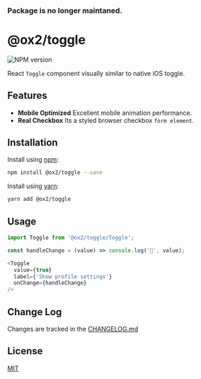 ### Package is no longer maintaned.

# @ox2/toggle
![NPM version](https://img.shields.io/badge/npm-private-orange.svg?style=flat)
<!-- ![NPM version](https://img.shields.io/npm/v/@ox2/toggle.svg?style=flat) -->

React `Toggle` component visually similar to native iOS toggle.

## Features

* **Mobile Optimized** Excellent mobile animation performance.
* **Real Checkbox** Its a styled browser checkbox `form element`.

## Installation
Install using [npm](http://npmjs.com):
```sh
npm install @ox2/toggle --save
```
Install using [yarn](http://yarnpkg.com):
```sh
yarn add @ox2/toggle
```

## Usage
```js
import Toggle from '@ox2/toggle/Toggle';

const handleChange = (value) => console.log('🍇', value);

<Toggle
  value={true}
  label={'Show profile settings'}
  onChange={handleChange}
/>

```

## Change Log
Changes are tracked in the [CHANGELOG.md](https://github.com/ox2/toggle/tree/master/CHANGELOG.md)

## License
[MIT](https://github.com/ox2/toggle/tree/master/LICENSE)
